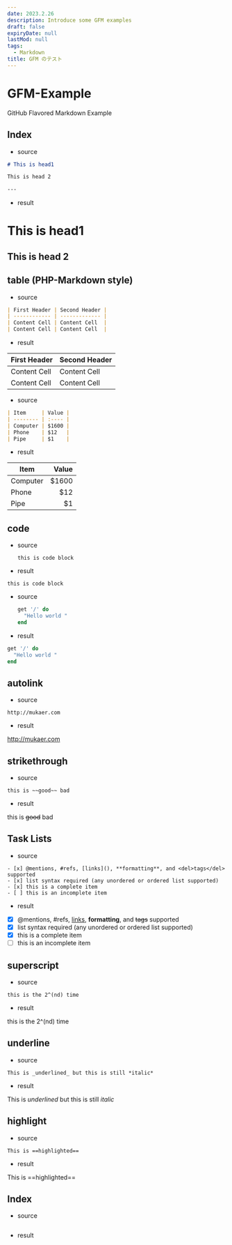 ```yaml
---
date: 2023.2.26
description: Introduce some GFM examples
draft: false
expiryDate: null
lastMod: null
tags:
  - Markdown
title: GFM のテスト
---
```


# GFM-Example

GitHub Flavored Markdown Example

## Index

- source

```markdown
# This is head1

This is head 2

---
```

- result

# This is head1

## This is head 2

## table (PHP-Markdown style)

- source

```markdown
| First Header | Second Header |
| ------------ | ------------- |
| Content Cell | Content Cell  |
| Content Cell | Content Cell  |
```

- result

| First Header | Second Header |
| ------------ | ------------- |
| Content Cell | Content Cell  |
| Content Cell | Content Cell  |

- source

```md
| Item     | Value |
| -------- | :---- |
| Computer | $1600 |
| Phone    | $12   |
| Pipe     | $1    |
```

- result

| Item     | Value |
| -------- | ----: |
| Computer | $1600 |
| Phone    |   $12 |
| Pipe     |    $1 |

## code

- source

  ```text
  this is code block
  ```

- result

```
this is code block
```

- source

  ```ruby
  get '/' do
    "Hello world "
  end
  ```

- result

```ruby
get '/' do
  "Hello world "
end
```

## autolink

- source

```
http://mukaer.com
```

- result

http://mukaer.com

## strikethrough

- source

```
this is ~~good~~ bad
```

- result

this is ~~good~~ bad

## Task Lists

- source

```
- [x] @mentions, #refs, [links](), **formatting**, and <del>tags</del> supported
- [x] list syntax required (any unordered or ordered list supported)
- [x] this is a complete item
- [ ] this is an incomplete item
```

- result

* [x] @mentions, #refs, [links](), **formatting**, and <del>tags</del> supported
* [x] list syntax required (any unordered or ordered list supported)
* [x] this is a complete item
* [ ] this is an incomplete item

## superscript

- source

```
this is the 2^(nd) time
```

- result

this is the 2^(nd) time

## underline

- source

```
This is _underlined_ but this is still *italic*
```

- result

This is _underlined_ but this is still _italic_

## highlight

- source

```
This is ==highlighted==
```

- result

This is ==highlighted==

## Index

- source

```

```

- result
